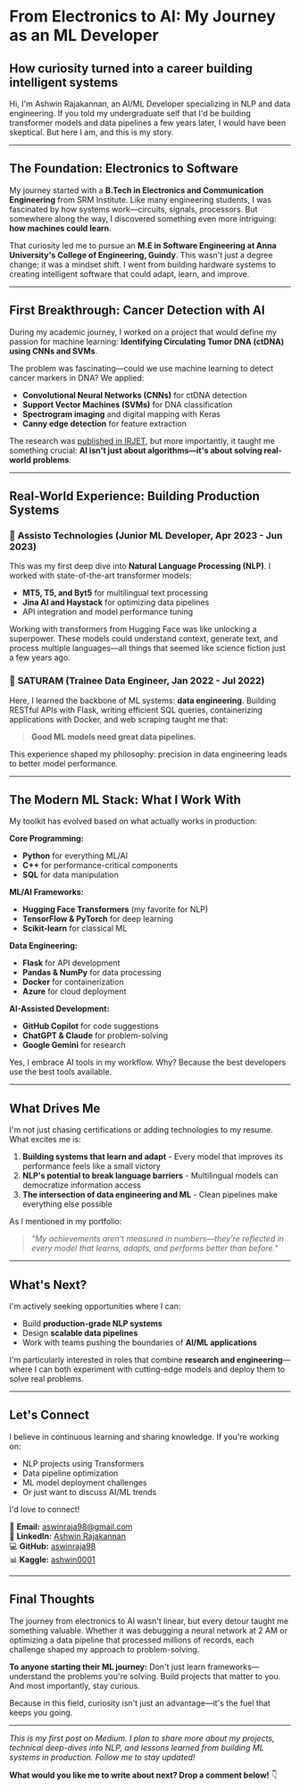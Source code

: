 # From Electronics to AI: My Journey as an ML Developer

## How curiosity turned into a career building intelligent systems

Hi, I'm Ashwin Rajakannan, an AI/ML Developer specializing in NLP and data engineering. If you told my undergraduate self that I'd be building transformer models and data pipelines a few years later, I would have been skeptical. But here I am, and this is my story.

---

## The Foundation: Electronics to Software

My journey started with a **B.Tech in Electronics and Communication Engineering** from SRM Institute. Like many engineering students, I was fascinated by how systems work—circuits, signals, processors. But somewhere along the way, I discovered something even more intriguing: **how machines could learn**.

That curiosity led me to pursue an **M.E in Software Engineering at Anna University's College of Engineering, Guindy**. This wasn't just a degree change; it was a mindset shift. I went from building hardware systems to creating intelligent software that could adapt, learn, and improve.

---

## First Breakthrough: Cancer Detection with AI

During my academic journey, I worked on a project that would define my passion for machine learning: **Identifying Circulating Tumor DNA (ctDNA) using CNNs and SVMs**.

The problem was fascinating—could we use machine learning to detect cancer markers in DNA? We applied:
- **Convolutional Neural Networks (CNNs)** for ctDNA detection
- **Support Vector Machines (SVMs)** for DNA classification
- **Spectrogram imaging** and digital mapping with Keras
- **Canny edge detection** for feature extraction

The research was [published in IRJET](https://www.irjet.net/archives/V6/i4/IRJET-V6I413.pdf), but more importantly, it taught me something crucial: **AI isn't just about algorithms—it's about solving real-world problems**.

---

## Real-World Experience: Building Production Systems

### 🔹 **Assisto Technologies** (Junior ML Developer, Apr 2023 - Jun 2023)

This was my first deep dive into **Natural Language Processing (NLP)**. I worked with state-of-the-art transformer models:
- **MT5, T5, and Byt5** for multilingual text processing
- **Jina AI and Haystack** for optimizing data pipelines
- API integration and model performance tuning

Working with transformers from Hugging Face was like unlocking a superpower. These models could understand context, generate text, and process multiple languages—all things that seemed like science fiction just a few years ago.

### 🔹 **SATURAM** (Trainee Data Engineer, Jan 2022 - Jul 2022)

Here, I learned the backbone of ML systems: **data engineering**. Building RESTful APIs with Flask, writing efficient SQL queries, containerizing applications with Docker, and web scraping taught me that:

> **Good ML models need great data pipelines.**

This experience shaped my philosophy: precision in data engineering leads to better model performance.

---

## The Modern ML Stack: What I Work With

My toolkit has evolved based on what actually works in production:

**Core Programming:**
- **Python** for everything ML/AI
- **C++** for performance-critical components
- **SQL** for data manipulation

**ML/AI Frameworks:**
- **Hugging Face Transformers** (my favorite for NLP)
- **TensorFlow & PyTorch** for deep learning
- **Scikit-learn** for classical ML

**Data Engineering:**
- **Flask** for API development
- **Pandas & NumPy** for data processing
- **Docker** for containerization
- **Azure** for cloud deployment

**AI-Assisted Development:**
- **GitHub Copilot** for code suggestions
- **ChatGPT & Claude** for problem-solving
- **Google Gemini** for research

Yes, I embrace AI tools in my workflow. Why? Because the best developers use the best tools available.

---

## What Drives Me

I'm not just chasing certifications or adding technologies to my resume. What excites me is:

1. **Building systems that learn and adapt** - Every model that improves its performance feels like a small victory
2. **NLP's potential to break language barriers** - Multilingual models can democratize information access
3. **The intersection of data engineering and ML** - Clean pipelines make everything else possible

As I mentioned in my portfolio:

> *"My achievements aren't measured in numbers—they're reflected in every model that learns, adapts, and performs better than before."*

---

## What's Next?

I'm actively seeking opportunities where I can:
- Build **production-grade NLP systems**
- Design **scalable data pipelines**
- Work with teams pushing the boundaries of **AI/ML applications**

I'm particularly interested in roles that combine **research and engineering**—where I can both experiment with cutting-edge models and deploy them to solve real problems.

---

## Let's Connect

I believe in continuous learning and sharing knowledge. If you're working on:
- NLP projects using Transformers
- Data pipeline optimization
- ML model deployment challenges
- Or just want to discuss AI/ML trends

I'd love to connect!

📧 **Email:** aswinraja98@gmail.com  
💼 **LinkedIn:** [Ashwin Rajakannan](https://www.linkedin.com/in/ashwin-rajakannan-094876189)  
💻 **GitHub:** [aswinraja98](https://github.com/ashwin-rajakannan)  
📊 **Kaggle:** [ashwin0001](https://www.kaggle.com/ashwin0001)

---

## Final Thoughts

The journey from electronics to AI wasn't linear, but every detour taught me something valuable. Whether it was debugging a neural network at 2 AM or optimizing a data pipeline that processed millions of records, each challenge shaped my approach to problem-solving.

**To anyone starting their ML journey:** Don't just learn frameworks—understand the problems you're solving. Build projects that matter to you. And most importantly, stay curious.

Because in this field, curiosity isn't just an advantage—it's the fuel that keeps you going.

---

*This is my first post on Medium. I plan to share more about my projects, technical deep-dives into NLP, and lessons learned from building ML systems in production. Follow me to stay updated!*

**What would you like me to write about next? Drop a comment below!** 👇
